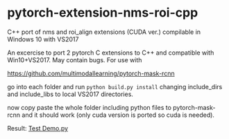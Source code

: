 # pytorch-extension-nms-roi-cpp
C++ port of nms and roi_align extensions (CUDA ver.) compilable in Windows 10 with VS2017

An excercise to port 2 pytorch C extensions to C++ and compatible with Win10+VS2017. May contain bugs. For use with 

https://github.com/multimodallearning/pytorch-mask-rcnn

go into each folder and run ```python build.py install``` changing include_dirs and include_libs to local VS2017 directories.

now copy paste the whole folder including python files to pytorch-mask-rcnn and it should work (only cuda version is ported so cuda is needed).

Result: 
[Test Demo.py](./demofig.png)
